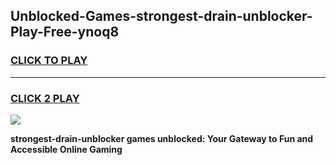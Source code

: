 
## Unblocked-Games-strongest-drain-unblocker-Play-Free-ynoq8
<h3>
<a href="https://premium76.site?title=strongest-drain-unblocker&ref=21A">CLICK TO PLAY</a></h3>
<hr>

<h3>
<a href="https://premium76.site?title=strongest-drain-unblocker&ref=21A">CLICK 2 PLAY</a>
  
</h3>

<a href="https://premium76.site?title=strongest-drain-unblocker&ref=21A"><img src="https://clearcache.store/games.png"></a>


**strongest-drain-unblocker games unblocked: Your Gateway to Fun and Accessible Online Gaming**
